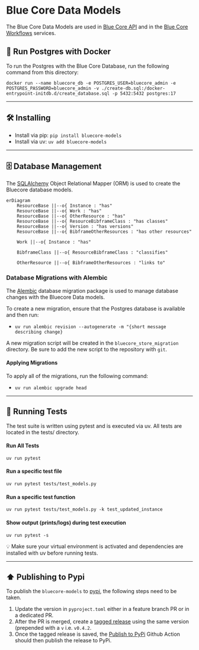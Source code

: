 # Blue Core Data Models
The Blue Core Data Models are used in [Blue Core API](https://github.com/blue-core-lod/bluecore_api) 
and in the [Blue Core Workflows](https://github.com/blue-core-lod/bluecore-workflows) services.  

## 🐳 Run Postgres with Docker
To run the Postgres with the Blue Core Database, run the following command from this directory:

`docker run --name bluecore_db -e POSTGRES_USER=bluecore_admin -e POSTGRES_PASSWORD=bluecore_admin -v ./create-db.sql:/docker-entrypoint-initdb.d/create_database.sql -p 5432:5432 postgres:17`

---

## 🛠️ Installing
- Install via pip: `pip install bluecore-models`
- Install via uv: `uv add bluecore-models`

---

## 🗄️ Database Management
The [SQLAlchemy](https://www.sqlalchemy.org/) Object Relational Mapper (ORM) is used to create
the Bluecore database models. 

```mermaid
erDiagram
    ResourceBase ||--o{ Instance : "has"
    ResourceBase ||--o{ Work : "has"
    ResourceBase ||--o{ OtherResource : "has"
    ResourceBase ||--o{ ResourceBibframeClass : "has classes"
    ResourceBase ||--o{ Version : "has versions"
    ResourceBase ||--o{ BibframeOtherResources : "has other resources"

    Work ||--o{ Instance : "has"
    
    BibframeClass ||--o{ ResourceBibframeClass : "classifies"
    
    OtherResource ||--o{ BibframeOtherResources : "links to"
```

### Database Migrations with Alembic
The [Alembic](https://alembic.sqlalchemy.org/en/latest/) database migration package is used
to manage database changes with the Bluecore Data models.

To create a new migration, ensure that the Postgres database is available and then run:
- `uv run alembic revision --autogenerate -m "{short message describing change}`

A new migration script will be created in the `bluecore_store_migration` directory. Be sure
to add the new script to the repository with `git`.

#### Applying Migrations
To apply all of the migrations, run the following command:
- `uv run alembic upgrade head`

---

## 🧪 Running Tests
The test suite is written using pytest and is executed via uv.
All tests are located in the tests/ directory.

#### Run All Tests
`uv run pytest`

#### Run a specific test file
`uv run pytest tests/test_models.py`

#### Run a specific test function
`uv run pytest tests/test_models.py -k test_updated_instance`

#### Show output (prints/logs) during test execution
`uv run pytest -s`

💡 Make sure your virtual environment is activated and dependencies are installed with uv before running tests.

---

## ⬆️ Publishing to Pypi
To publish the `bluecore-models` to [pypi](https://pypi.org/project/bluecore-models/), the
following steps need to be taken. 

1. Update the version in `pyproject.toml` either in a feature branch PR or in a
   dedicated PR.
2. After the PR is merged, create a [tagged release](https://github.com/blue-core-lod/bluecore-models/releases) 
   using the same version (prepended with a `v` i.e. `v0.4.2`.
3. Once the tagged release is saved, the [Publish to PyPi](https://github.com/blue-core-lod/bluecore-models/actions/workflows/publish.yml)
   Github Action should then publish the release to PyPi. 
